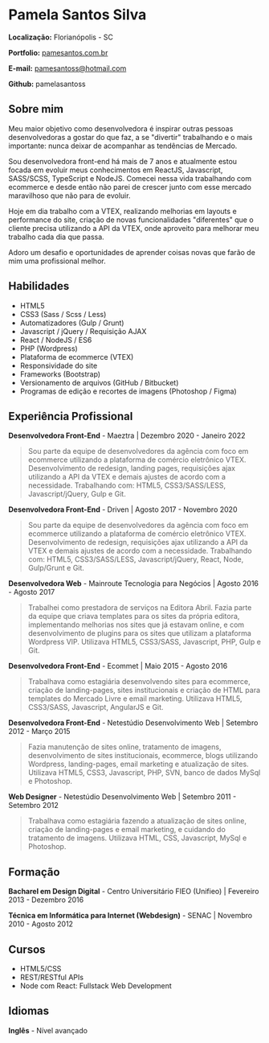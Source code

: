# Pamela Santos Silva

**Localização:** Florianópolis - SC

**Portfolio:** [pamesantos.com.br](http://pamesantos.com.br/)

**E-mail:** pamesantoss@hotmail.com

**Github:** pamelasantoss

## Sobre mim
Meu maior objetivo como desenvolvedora é inspirar outras pessoas desenvolvedoras a gostar do que faz, a se "divertir" trabalhando e o mais importante: nunca deixar de acompanhar as tendências de Mercado.

Sou desenvolvedora front-end há mais de 7 anos e atualmente estou focada em evoluir meus conhecimentos em ReactJS, Javascript, SASS/SCSS, TypeScript e NodeJS. Comecei nessa vida trabalhando com ecommerce e desde então não parei de crescer junto com esse mercado maravilhoso que não para de evoluir.

Hoje em dia trabalho com a VTEX, realizando melhorias em layouts e performance do site, criação de novas funcionalidades "diferentes" que o cliente precisa utilizando a API da VTEX, onde aproveito para melhorar meu trabalho cada dia que passa.

Adoro um desafio e oportunidades de aprender coisas novas que farão de mim uma profissional melhor.

## Habilidades

* HTML5
* CSS3 (Sass / Scss / Less)
* Automatizadores (Gulp / Grunt)
* Javascript / jQuery / Requisição AJAX
* React / NodeJS / ES6
* PHP (Wordpress)
* Plataforma de ecommerce (VTEX)
* Responsividade do site
* Frameworks (Bootstrap)
* Versionamento de arquivos (GitHub / Bitbucket)
* Programas de edição e recortes de imagens (Photoshop / Figma)

## Experiência Profissional

**Desenvolvedora Front-End** - Maeztra | Dezembro 2020 - Janeiro 2022

> Sou parte da equipe de desenvolvedores da agência com foco em ecommerce utilizando a plataforma de comércio eletrônico VTEX. Desenvolvimento de redesign, landing pages, requisições ajax utilizando a API da VTEX e demais ajustes de acordo com a necessidade. Trabalhando com: HTML5, CSS3/SASS/LESS, Javascript/jQuery, Gulp e Git.

**Desenvolvedora Front-End** - Driven | Agosto 2017 - Novembro 2020

> Sou parte da equipe de desenvolvedores da agência com foco em ecommerce utilizando a plataforma de comércio eletrônico VTEX. Desenvolvimento de redesign, requisições ajax utilizando a API da VTEX e demais ajustes de acordo com a necessidade. Trabalhando com: HTML5, CSS3/SASS/LESS, Javascript/jQuery, React, Node, Gulp/Grunt e Git.

**Desenvolvedora Web** - Mainroute Tecnologia para Negócios | Agosto 2016 - Agosto 2017

> Trabalhei como prestadora de serviços na Editora Abril. Fazia parte da equipe que criava templates para os sites da própria editora, implementando melhorias nos sites que já estavam online, e com desenvolvimento de plugins para os sites que utilizam a plataforma Wordpress VIP. Utilizava HTML5, CSS3/SASS, Javascript, PHP, Gulp e Git.

**Desenvolvedora Front-End** - Ecommet | Maio 2015 - Agosto 2016

> Trabalhava como estagiária desenvolvendo sites para ecommerce, criação de landing-pages, sites institucionais e criação de HTML para templates do Mercado Livre e email marketing. Utilizava HTML5, CSS3/SASS, Javascript, AngularJS e Git.

**Desenvolvedora Front-End** - Netestúdio Desenvolvimento Web | Setembro 2012 - Março 2015

> Fazia manutenção de sites online, tratamento de imagens, desenvolvimento de sites institucionais, ecommerce, blogs utilizando Wordpress, landing-pages, email marketing e atualização de sites. Utilizava HTML5, CSS3, Javascript, PHP, SVN, banco de dados MySql e Photoshop.

**Web Designer** - Netestúdio Desenvolvimento Web | Setembro 2011 - Setembro 2012

> Trabalhava como estagiária fazendo a atualização de sites online, criação de landing-pages e email marketing, e cuidando do tratamento de imagens. Utilizava HTML, CSS, Javascript, MySql e Photoshop.


## Formação

**Bacharel em Design Digital** - Centro Universitário FIEO (Unifieo) | Fevereiro 2013 - Dezembro 2016

**Técnica em Informática para Internet (Webdesign)** - SENAC | Novembro 2010 - Agosto 2012


## Cursos

* HTML5/CSS
* REST/RESTful APIs
* Node com React: Fullstack Web Development


## Idiomas

**Inglês** - Nível avançado
